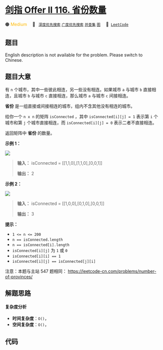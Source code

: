 # [剑指 Offer II 116. 省份数量](https://leetcode.cn/problems/bLyHh0)

🟠 <font color=#ffb800>Medium</font>&emsp; 🔖&ensp; [`深度优先搜索`](/outline/tag/depth-first-search.md) [`广度优先搜索`](/outline/tag/breadth-first-search.md) [`并查集`](/outline/tag/union-find.md) [`图`](/outline/tag/graph.md)&emsp; 🔗&ensp;[`LeetCode`](https://leetcode.cn/problems/bLyHh0)

## 题目

English description is not available for the problem. Please switch to
Chinese.


## 题目大意

有 `n` 个城市，其中一些彼此相连，另一些没有相连。如果城市 `a` 与城市 `b` 直接相连，且城市 `b` 与城市 `c` 直接相连，那么城市 `a`
与城市 `c` 间接相连。

**省份** 是一组直接或间接相连的城市，组内不含其他没有相连的城市。

给你一个 `n x n` 的矩阵 `isConnected` ，其中 `isConnected[i][j] = 1` 表示第 `i` 个城市和第 `j`
个城市直接相连，而 `isConnected[i][j] = 0` 表示二者不直接相连。

返回矩阵中 **省份** 的数量。



**示例 1：**

![](https://assets.leetcode.com/uploads/2020/12/24/graph1.jpg)

> 
> 
> 
> 
> 
> **输入：** isConnected = [[1,1,0],[1,1,0],[0,0,1]]
> 
> **输出：** 2
> 
> 

**示例 2：**

![](https://assets.leetcode.com/uploads/2020/12/24/graph2.jpg)

> 
> 
> 
> 
> 
> **输入：** isConnected = [[1,0,0],[0,1,0],[0,0,1]]
> 
> **输出：** 3
> 
> 



**提示：**

  * `1 <= n <= 200`
  * `n == isConnected.length`
  * `n == isConnected[i].length`
  * `isConnected[i][j]` 为 `1` 或 `0`
  * `isConnected[i][i] == 1`
  * `isConnected[i][j] == isConnected[j][i]`



注意：本题与主站 547 题相同： <https://leetcode-cn.com/problems/number-of-provinces/>


## 解题思路

#### 复杂度分析

- **时间复杂度**：`O()`，
- **空间复杂度**：`O()`，

## 代码

```javascript

```